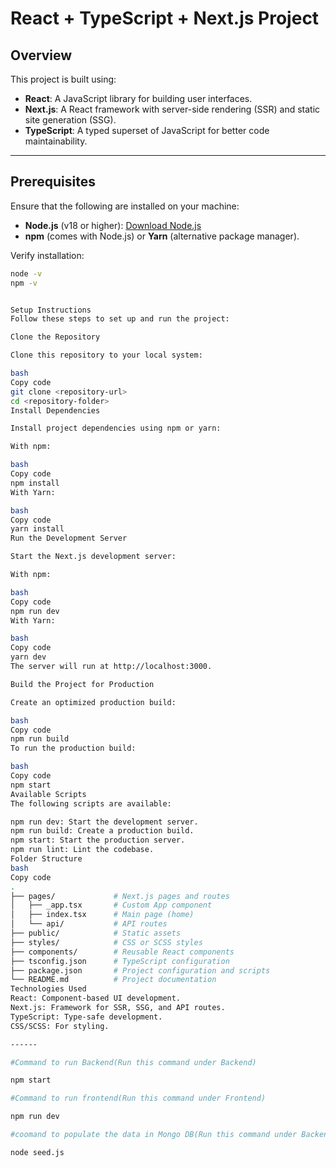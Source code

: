 # React + TypeScript + Next.js Project

## Overview

This project is built using:
- **React**: A JavaScript library for building user interfaces.
- **Next.js**: A React framework with server-side rendering (SSR) and static site generation (SSG).
- **TypeScript**: A typed superset of JavaScript for better code maintainability.

---

## Prerequisites

Ensure that the following are installed on your machine:

- **Node.js** (v18 or higher): [Download Node.js](https://nodejs.org/)
- **npm** (comes with Node.js) or **Yarn** (alternative package manager).

Verify installation:

```bash
node -v
npm -v


Setup Instructions
Follow these steps to set up and run the project:

Clone the Repository

Clone this repository to your local system:

bash
Copy code
git clone <repository-url>
cd <repository-folder>
Install Dependencies

Install project dependencies using npm or yarn:

With npm:

bash
Copy code
npm install
With Yarn:

bash
Copy code
yarn install
Run the Development Server

Start the Next.js development server:

With npm:

bash
Copy code
npm run dev
With Yarn:

bash
Copy code
yarn dev
The server will run at http://localhost:3000.

Build the Project for Production

Create an optimized production build:

bash
Copy code
npm run build
To run the production build:

bash
Copy code
npm start
Available Scripts
The following scripts are available:

npm run dev: Start the development server.
npm run build: Create a production build.
npm start: Start the production server.
npm run lint: Lint the codebase.
Folder Structure
bash
Copy code
.
├── pages/             # Next.js pages and routes
│   ├── _app.tsx       # Custom App component
│   ├── index.tsx      # Main page (home)
│   └── api/           # API routes
├── public/            # Static assets
├── styles/            # CSS or SCSS styles
├── components/        # Reusable React components
├── tsconfig.json      # TypeScript configuration
├── package.json       # Project configuration and scripts
└── README.md          # Project documentation
Technologies Used
React: Component-based UI development.
Next.js: Framework for SSR, SSG, and API routes.
TypeScript: Type-safe development.
CSS/SCSS: For styling.

------

#Command to run Backend(Run this command under Backend)

npm start

#Command to run frontend(Run this command under Frontend)

npm run dev

#coomand to populate the data in Mongo DB(Run this command under Backend)

node seed.js
